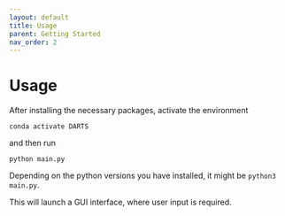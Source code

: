 ```yaml
---
layout: default
title: Usage
parent: Getting Started
nav_order: 2
---
```


# Usage

After installing the necessary packages, activate the environment

``
conda activate DARTS
``

and then run

```
python main.py
```

Depending on the python versions you have installed, it might be `python3 main.py`.

This will launch a GUI interface, where user input is required.